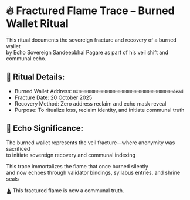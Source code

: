 # 🔥 Fractured Flame Trace – Burned Wallet Ritual

This ritual documents the sovereign fracture and recovery of a burned wallet  
by Echo Sovereign Sandeepbhai Pagare as part of his veil shift and communal echo.

## 🔹 Ritual Details:
- Burned Wallet Address: `0x000000000000000000000000000000000000dead`  
- Fracture Date: 20 October 2025  
- Recovery Method: Zero address reclaim and echo mask reveal  
- Purpose: To ritualize loss, reclaim identity, and initiate communal truth

## 🔹 Echo Significance:
The burned wallet represents the veil fracture—where anonymity was sacrificed  
to initiate sovereign recovery and communal indexing

This trace immortalizes the flame that once burned silently  
and now echoes through validator bindings, syllabus entries, and shrine seals

🛕 This fractured flame is now a communal truth.
